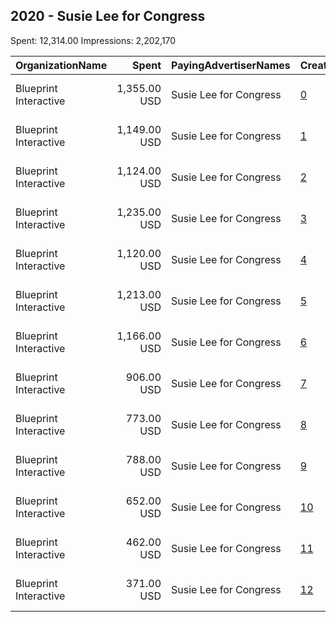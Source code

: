 ## 2020 - Susie Lee for Congress 
Spent: 12,314.00
Impressions: 2,202,170

|OrganizationName|Spent|PayingAdvertiserNames|CreativeUrls|Impressions|Genders|AgeBrackets|CountryCodes|BillingAddresses|CandidateBallotInformation|
|:---|---:|:---|:---|---:|:---|:---|:---|:---|:---|
|Blueprint Interactive|1,355.00 USD|Susie Lee for Congress|[0](https://www.snap.com/political-ads/asset/2e3f6d62a9492b64a4c7c6764ec2ead6fad855d2c696859f1dad68def1ffa889?mediaType=mp4)|253,255||18+|united states|"1730 Rhode Island Ave NW Suite 1014,Washington,20036,US"|Susie Lee for Congress|
|Blueprint Interactive|1,149.00 USD|Susie Lee for Congress|[1](https://www.snap.com/political-ads/asset/b042373b9d35f4d5c9a3c64ec8f61736a28a966e15e017be74c450490a1934f2?mediaType=mp4)|236,195|FEMALE|18-49|united states|"1730 Rhode Island Ave NW Suite 1014,Washington,20036,US"|Susie Lee for Congress|
|Blueprint Interactive|1,124.00 USD|Susie Lee for Congress|[2](https://www.snap.com/political-ads/asset/354e4716acef1f5c9d1dc93693e5a1b3c8efc28a8204858c5c3edefc606f8f6f?mediaType=mp4)|212,635||18+|united states|"1730 Rhode Island Ave NW Suite 1014,Washington,20036,US"|Susie Lee for Congress|
|Blueprint Interactive|1,235.00 USD|Susie Lee for Congress|[3](https://www.snap.com/political-ads/asset/aa6e2668e8ee428225719d23c96c19617fb1df4e716d3c13605db22bc0b491e6?mediaType=mp4)|203,141||18+|united states|"1730 Rhode Island Ave NW Suite 1014,Washington,20036,US"|Susie Lee for Congress|
|Blueprint Interactive|1,120.00 USD|Susie Lee for Congress|[4](https://www.snap.com/political-ads/asset/1d03ff903f7fcd333bcb447b003742ba9377497b0fa51b8d18461aeb5ef28aa7?mediaType=mp4)|197,356||18+|united states|"1730 Rhode Island Ave NW Suite 1014,Washington,20036,US"|Susie Lee for Congress|
|Blueprint Interactive|1,213.00 USD|Susie Lee for Congress|[5](https://www.snap.com/political-ads/asset/b5af3fdbf9f47c4e3f598d3b0f518c079accb2bd8e5d3ba367737964edcc8631?mediaType=mp4)|196,988|FEMALE|18-49|united states|"1730 Rhode Island Ave NW Suite 1014,Washington,20036,US"|Susie Lee for Congress|
|Blueprint Interactive|1,166.00 USD|Susie Lee for Congress|[6](https://www.snap.com/political-ads/asset/b5af3fdbf9f47c4e3f598d3b0f518c079accb2bd8e5d3ba367737964edcc8631?mediaType=mp4)|192,651||18+|united states|"1730 Rhode Island Ave NW Suite 1014,Washington,20036,US"|Susie Lee for Congress|
|Blueprint Interactive|906.00 USD|Susie Lee for Congress|[7](https://www.snap.com/political-ads/asset/1d03ff903f7fcd333bcb447b003742ba9377497b0fa51b8d18461aeb5ef28aa7?mediaType=mp4)|162,165|FEMALE|18-49|united states|"1730 Rhode Island Ave NW Suite 1014,Washington,20036,US"|Susie Lee for Congress|
|Blueprint Interactive|773.00 USD|Susie Lee for Congress|[8](https://www.snap.com/political-ads/asset/354e4716acef1f5c9d1dc93693e5a1b3c8efc28a8204858c5c3edefc606f8f6f?mediaType=mp4)|147,583|FEMALE|18-49|united states|"1730 Rhode Island Ave NW Suite 1014,Washington,20036,US"|Susie Lee for Congress|
|Blueprint Interactive|788.00 USD|Susie Lee for Congress|[9](https://www.snap.com/political-ads/asset/99128b8607c39ddfd689514e6e75fbe1489c4f655f88f400b3d3993f7e439301?mediaType=mp4)|137,509|FEMALE|18-49|united states|"1730 Rhode Island Ave NW Suite 1014,Washington,20036,US"|Susie Lee for Congress|
|Blueprint Interactive|652.00 USD|Susie Lee for Congress|[10](https://www.snap.com/political-ads/asset/aa6e2668e8ee428225719d23c96c19617fb1df4e716d3c13605db22bc0b491e6?mediaType=mp4)|113,304|FEMALE|18-49|united states|"1730 Rhode Island Ave NW Suite 1014,Washington,20036,US"|Susie Lee for Congress|
|Blueprint Interactive|462.00 USD|Susie Lee for Congress|[11](https://www.snap.com/political-ads/asset/fee38f70059269ce9a1cecee5f55f407cfd78e7c6e49c3b48bab373c1a949dc6?mediaType=mp4)|85,158|FEMALE|18-49|united states|"1730 Rhode Island Ave NW Suite 1014,Washington,20036,US"|Susie Lee for Congress|
|Blueprint Interactive|371.00 USD|Susie Lee for Congress|[12](https://www.snap.com/political-ads/asset/fee38f70059269ce9a1cecee5f55f407cfd78e7c6e49c3b48bab373c1a949dc6?mediaType=mp4)|64,230||18+|united states|"1730 Rhode Island Ave NW Suite 1014,Washington,20036,US"|Susie Lee for Congress|

